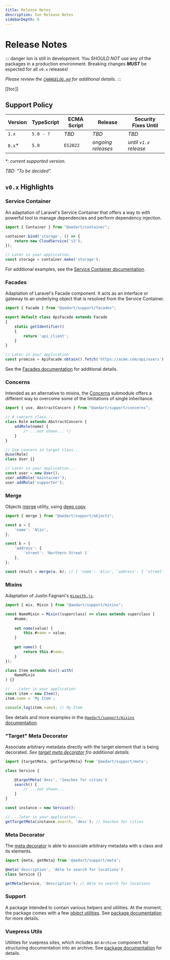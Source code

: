 ```yaml
---
title: Release Notes
description: Ion Release Notes
sidebarDepth: 0
---
```


# Release Notes

::: danger
Ion is still in development.
You _SHOULD NOT_ use any of the packages in a production environment.
Breaking changes _**MUST**_ be expected for all `v0.x` releases!

_Please review the [`CHANGELOG.md`](https://github.com/aedart/ion/blob/main/CHANGELOG.md) for additional details._
:::

[[toc]]

## Support Policy

| Version | TypeScript | ECMA Script | Release            | Security Fixes Until   |
|---------|------------|-------------|--------------------|------------------------|
| `1.x`   | `5.0 - ?`  | _TBD_       | _TBD_              | _TBD_                  |
| `0.x`*  | `5.0`      | `ES2022`    | _ongoing releases_ | _until `v1.x` release_ |

_*: current supported version._

_TBD: "To be decided"._

## `v0.x` Highlights

### Service Container <Badge type="tip" text="Available since v0.11" />

An adaptation of Laravel's Service Container that offers a way to with powerful tool to manage dependencies and perform
dependency injection.

```js
import { Container } from "@aedart/container";

container.bind('storage', () => {
    return new CloudService('s3');
});

// Later in your application.
const storage = container.make('storage');
```

For additional examples, see the [Service Container documentation](./packages/container/README.md).

### Facades  <Badge type="tip" text="Available since v0.11" />

Adaptation of Laravel's Facade component. It acts as an interface or gateway to an underlying object that is resolved
from the Service Container.

```js
import { Facade } from "@aedart/support/facades";

export default class ApiFacade extends Facade
{
    static getIdentifier()
    {
        return 'api_client';
    }
}

// Later in your application
const promise = ApiFacade.obtain().fetch('https://acme.com/api/users');
```

See the [Facades documentation](./packages/support/facades/README.md) for additional details.

### Concerns <Badge type="tip" text="Available since v0.9" />

Intended as an alternative to mixins, the [Concerns](./packages/support/concerns/README.md) submodule offers a different
way to overcome some of the limitations of single inheritance.

```js
import { use, AbstractConcern } from "@aedart/support/concerns";

// A concern class...
class Role extends AbstractConcern {
    addRole(name) {
        /* ...not shown... */
    }
}

// Use concern in target class...
@use(Role)
class User {}

// Later in your application...
const user = new User();
user.addRole('maintainer');
user.addRole('supporter');
```

### Merge <Badge type="tip" text="Available since v0.9" />

Objects [merge](./packages/support/objects/merge.md) utility, using [deep copy](https://developer.mozilla.org/en-US/docs/Glossary/Deep_copy).

```js
import { merge } from "@aedart/support/objects";

const a = {
    'name': 'Alin',
};

const b = {
    'address': {
        'street': 'Northern Street 1'
    },
};

const result = merge(a, b); // { 'name': 'Alin', 'address': { 'street': '...' } }
```

### Mixins <Badge type="tip" text="Available since v0.8" />

Adaptation of Justin Fagnani's [`mixwith.js`](https://github.com/justinfagnani/mixwith.js).

```js
import { mix, Mixin } from "@aedart/support/mixins";

const NameMixin = Mixin((superclass) => class extends superclass {
    #name;
    
    set name(value) {
        this.#name = value;
    }
    
    get name() {
        return this.#name;
    }
});

class Item extends mix().with(
    NameMixin
) {}

// ...Later in your application
const item = new Item();
item.name = 'My Item';

console.log(item.name); // My Item
```

See details and more examples in the [`@aedart/support/mixins` documentation](./packages/support/mixins/README.md).

### "Target" Meta Decorator <Badge type="tip" text="Available since v0.7" />

Associate arbitrary metadata directly with the target element that is being decorated.
_See [target meta decorator](./packages/support/meta/targetMeta.md) fro additional details._

```js
import {targetMeta, getTargetMeta} from '@aedart/support/meta';

class Service {

    @targetMeta('desc', 'Seaches for cities')
    search() {
        // ...not shown...
    }
}

const instance = new Service();

// ...later in your application...
getTargetMeta(instance.search, 'desc'); // Seaches for cities
```

### Meta Decorator <Badge type="tip" text="Available since v0.6" />

The [meta decorator](./packages/support/meta/README.md) is able to associate arbitrary metadata with a class and its elements.

```js
import {meta, getMeta} from '@aedart/support/meta';

@meta('description', 'Able to search for locations')
class Service {}

getMeta(Service, 'description'); // Able to search for locations
```

### Support <Badge type="tip" text="Available since v0.3" />

A package intended to contain various helpers and utilities.
At the moment, the package comes with a few [object utilities](./packages/support/objects/README.md).
See [package documentation](./packages/support/README.md) for more details.

### Vuepress Utils <Badge type="tip" text="Available since v0.1" />

Utilities for vuepress sites, which includes an `Archive` component for structuring documentation into an archive.
See [package documentation](./packages/vuepress-utils/README.md) for details.
